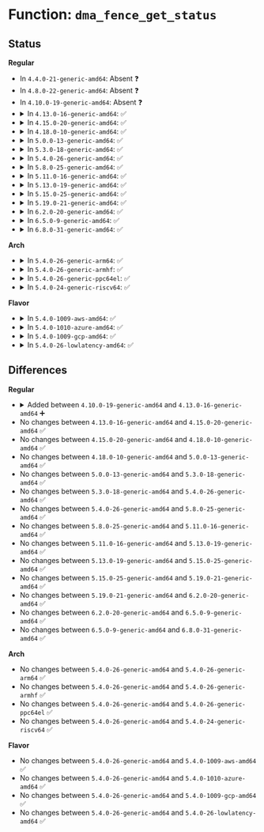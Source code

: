# Function: <code>dma_fence_get_status</code>

## Status
<b>Regular</b>
<ul>
<li>
In <code>4.4.0-21-generic-amd64</code>: Absent ❓
</li>
<li>
In <code>4.8.0-22-generic-amd64</code>: Absent ❓
</li>
<li>
In <code>4.10.0-19-generic-amd64</code>: Absent ❓
</li>
<li>
<details>
<summary>In <code>4.13.0-16-generic-amd64</code>: ✅</summary>

```c
int dma_fence_get_status(struct dma_fence * fence)
```

```json
{
  "name": "dma_fence_get_status",
  "collision_type": "Unique Global",
  "inline_type": "No",
  "funcs": [
    {
      "addr": 18446744071585394128,
      "name": "dma_fence_get_status",
      "external": true,
      "loc": "drivers/dma-buf/dma-fence.c:295",
      "file": "drivers/dma-buf/dma-fence.c",
      "inline": "seen, unknown",
      "caller_inline": [],
      "caller_func": [
        "drivers/dma-buf/sync_file.c:sync_file_ioctl_fence_info",
        "drivers/dma-buf/sync_debug.c:sync_print_sync_file"
      ]
    }
  ],
  "symbols": [
    {
      "addr": 18446744071585394128,
      "name": "dma_fence_get_status",
      "section": ".text",
      "bind": "STB_GLOBAL",
      "size": 110
    }
  ]
}
```
</details>
</li>
<li>
<details>
<summary>In <code>4.15.0-20-generic-amd64</code>: ✅</summary>

```c
int dma_fence_get_status(struct dma_fence * fence)
```

```json
{
  "name": "dma_fence_get_status",
  "collision_type": "Unique Global",
  "inline_type": "No",
  "funcs": [
    {
      "addr": 18446744071585823648,
      "name": "dma_fence_get_status",
      "external": true,
      "loc": "drivers/dma-buf/dma-fence.c:294",
      "file": "drivers/dma-buf/dma-fence.c",
      "inline": "seen, unknown",
      "caller_inline": [],
      "caller_func": [
        "drivers/dma-buf/sync_file.c:sync_file_ioctl_fence_info",
        "drivers/dma-buf/sync_debug.c:sync_print_sync_file"
      ]
    }
  ],
  "symbols": [
    {
      "addr": 18446744071585823648,
      "name": "dma_fence_get_status",
      "section": ".text",
      "bind": "STB_GLOBAL",
      "size": 113
    }
  ]
}
```
</details>
</li>
<li>
<details>
<summary>In <code>4.18.0-10-generic-amd64</code>: ✅</summary>

```c
int dma_fence_get_status(struct dma_fence * fence)
```

```json
{
  "name": "dma_fence_get_status",
  "collision_type": "Unique Global",
  "inline_type": "No",
  "funcs": [
    {
      "addr": 18446744071586069632,
      "name": "dma_fence_get_status",
      "external": true,
      "loc": "drivers/dma-buf/dma-fence.c:295",
      "file": "drivers/dma-buf/dma-fence.c",
      "inline": "seen, unknown",
      "caller_inline": [],
      "caller_func": [
        "drivers/dma-buf/sync_file.c:sync_file_ioctl_fence_info",
        "drivers/dma-buf/sync_debug.c:sync_print_sync_file"
      ]
    }
  ],
  "symbols": [
    {
      "addr": 18446744071586069632,
      "name": "dma_fence_get_status",
      "section": ".text",
      "bind": "STB_GLOBAL",
      "size": 113
    }
  ]
}
```
</details>
</li>
<li>
<details>
<summary>In <code>5.0.0-13-generic-amd64</code>: ✅</summary>

```c
int dma_fence_get_status(struct dma_fence * fence)
```

```json
{
  "name": "dma_fence_get_status",
  "collision_type": "Unique Global",
  "inline_type": "No",
  "funcs": [
    {
      "addr": 18446744071586214176,
      "name": "dma_fence_get_status",
      "external": true,
      "loc": "drivers/dma-buf/dma-fence.c:388",
      "file": "drivers/dma-buf/dma-fence.c",
      "inline": "seen, unknown",
      "caller_inline": [],
      "caller_func": [
        "drivers/dma-buf/sync_file.c:sync_file_ioctl_fence_info",
        "drivers/dma-buf/sync_debug.c:sync_print_sync_file"
      ]
    }
  ],
  "symbols": [
    {
      "addr": 18446744071586214176,
      "name": "dma_fence_get_status",
      "section": ".text",
      "bind": "STB_GLOBAL",
      "size": 113
    }
  ]
}
```
</details>
</li>
<li>
<details>
<summary>In <code>5.3.0-18-generic-amd64</code>: ✅</summary>

```c
int dma_fence_get_status(struct dma_fence * fence)
```

```json
{
  "name": "dma_fence_get_status",
  "collision_type": "Unique Global",
  "inline_type": "No",
  "funcs": [
    {
      "addr": 18446744071586456176,
      "name": "dma_fence_get_status",
      "external": true,
      "loc": "drivers/dma-buf/dma-fence.c:398",
      "file": "drivers/dma-buf/dma-fence.c",
      "inline": "seen, unknown",
      "caller_inline": [],
      "caller_func": [
        "drivers/dma-buf/sync_file.c:sync_file_ioctl_fence_info",
        "drivers/dma-buf/sync_debug.c:sync_print_sync_file"
      ]
    }
  ],
  "symbols": [
    {
      "addr": 18446744071586456176,
      "name": "dma_fence_get_status",
      "section": ".text",
      "bind": "STB_GLOBAL",
      "size": 113
    }
  ]
}
```
</details>
</li>
<li>
<details>
<summary>In <code>5.4.0-26-generic-amd64</code>: ✅</summary>

```c
int dma_fence_get_status(struct dma_fence * fence)
```

```json
{
  "name": "dma_fence_get_status",
  "collision_type": "Unique Global",
  "inline_type": "No",
  "funcs": [
    {
      "addr": 18446744071586603024,
      "name": "dma_fence_get_status",
      "external": true,
      "loc": "drivers/dma-buf/dma-fence.c:383",
      "file": "drivers/dma-buf/dma-fence.c",
      "inline": "seen, unknown",
      "caller_inline": [],
      "caller_func": [
        "drivers/dma-buf/sync_file.c:sync_file_ioctl_fence_info",
        "drivers/dma-buf/sync_file.c:sync_file_ioctl_fence_info",
        "drivers/dma-buf/sync_debug.c:sync_print_sync_file"
      ]
    }
  ],
  "symbols": [
    {
      "addr": 18446744071586603024,
      "name": "dma_fence_get_status",
      "section": ".text",
      "bind": "STB_GLOBAL",
      "size": 111
    }
  ]
}
```
</details>
</li>
<li>
<details>
<summary>In <code>5.8.0-25-generic-amd64</code>: ✅</summary>

```c
int dma_fence_get_status(struct dma_fence * fence)
```

```json
{
  "name": "dma_fence_get_status",
  "collision_type": "Unique Global",
  "inline_type": "No",
  "funcs": [
    {
      "addr": 18446744071587392832,
      "name": "dma_fence_get_status",
      "external": true,
      "loc": "drivers/dma-buf/dma-fence.c:388",
      "file": "drivers/dma-buf/dma-fence.c",
      "inline": "seen, unknown",
      "caller_inline": [],
      "caller_func": [
        "drivers/dma-buf/sync_file.c:sync_file_ioctl_fence_info",
        "drivers/dma-buf/sync_file.c:sync_fill_fence_info",
        "drivers/dma-buf/sync_debug.c:sync_print_sync_file"
      ]
    }
  ],
  "symbols": [
    {
      "addr": 18446744071587392832,
      "name": "dma_fence_get_status",
      "section": ".text",
      "bind": "STB_GLOBAL",
      "size": 111
    }
  ]
}
```
</details>
</li>
<li>
<details>
<summary>In <code>5.11.0-16-generic-amd64</code>: ✅</summary>

```c
int dma_fence_get_status(struct dma_fence * fence)
```

```json
{
  "name": "dma_fence_get_status",
  "collision_type": "Unique Global",
  "inline_type": "No",
  "funcs": [
    {
      "addr": 18446744071587461200,
      "name": "dma_fence_get_status",
      "external": true,
      "loc": "drivers/dma-buf/dma-fence.c:598",
      "file": "drivers/dma-buf/dma-fence.c",
      "inline": "seen, unknown",
      "caller_inline": [],
      "caller_func": [
        "drivers/dma-buf/sync_file.c:sync_file_ioctl_fence_info",
        "drivers/dma-buf/sync_file.c:sync_fill_fence_info",
        "drivers/dma-buf/sync_debug.c:sync_print_sync_file"
      ]
    }
  ],
  "symbols": [
    {
      "addr": 18446744071587461200,
      "name": "dma_fence_get_status",
      "section": ".text",
      "bind": "STB_GLOBAL",
      "size": 111
    }
  ]
}
```
</details>
</li>
<li>
<details>
<summary>In <code>5.13.0-19-generic-amd64</code>: ✅</summary>

```c
int dma_fence_get_status(struct dma_fence * fence)
```

```json
{
  "name": "dma_fence_get_status",
  "collision_type": "Unique Global",
  "inline_type": "No",
  "funcs": [
    {
      "addr": 18446744071587342224,
      "name": "dma_fence_get_status",
      "external": true,
      "loc": "drivers/dma-buf/dma-fence.c:679",
      "file": "drivers/dma-buf/dma-fence.c",
      "inline": "seen, unknown",
      "caller_inline": [],
      "caller_func": [
        "drivers/dma-buf/sync_file.c:sync_file_ioctl_fence_info",
        "drivers/dma-buf/sync_file.c:sync_fill_fence_info",
        "drivers/dma-buf/sync_debug.c:sync_print_sync_file"
      ]
    }
  ],
  "symbols": [
    {
      "addr": 18446744071587342224,
      "name": "dma_fence_get_status",
      "section": ".text",
      "bind": "STB_GLOBAL",
      "size": 119
    }
  ]
}
```
</details>
</li>
<li>
<details>
<summary>In <code>5.15.0-25-generic-amd64</code>: ✅</summary>

```c
int dma_fence_get_status(struct dma_fence * fence)
```

```json
{
  "name": "dma_fence_get_status",
  "collision_type": "Unique Global",
  "inline_type": "No",
  "funcs": [
    {
      "addr": 18446744071587908656,
      "name": "dma_fence_get_status",
      "external": true,
      "loc": "drivers/dma-buf/dma-fence.c:679",
      "file": "drivers/dma-buf/dma-fence.c",
      "inline": "seen, unknown",
      "caller_inline": [],
      "caller_func": [
        "drivers/dma-buf/sync_file.c:sync_file_ioctl_fence_info",
        "drivers/dma-buf/sync_file.c:sync_fill_fence_info",
        "drivers/dma-buf/sync_debug.c:sync_print_sync_file"
      ]
    }
  ],
  "symbols": [
    {
      "addr": 18446744071587908656,
      "name": "dma_fence_get_status",
      "section": ".text",
      "bind": "STB_GLOBAL",
      "size": 119
    }
  ]
}
```
</details>
</li>
<li>
<details>
<summary>In <code>5.19.0-21-generic-amd64</code>: ✅</summary>

```c
int dma_fence_get_status(struct dma_fence * fence)
```

```json
{
  "name": "dma_fence_get_status",
  "collision_type": "Unique Global",
  "inline_type": "No",
  "funcs": [
    {
      "addr": 18446744071589259360,
      "name": "dma_fence_get_status",
      "external": true,
      "loc": "drivers/dma-buf/dma-fence.c:677",
      "file": "drivers/dma-buf/dma-fence.c",
      "inline": "seen, unknown",
      "caller_inline": [],
      "caller_func": [
        "drivers/dma-buf/sync_file.c:sync_file_ioctl_fence_info",
        "drivers/dma-buf/sync_file.c:sync_fill_fence_info",
        "drivers/dma-buf/sync_debug.c:sync_print_sync_file"
      ]
    }
  ],
  "symbols": [
    {
      "addr": 18446744071589259360,
      "name": "dma_fence_get_status",
      "section": ".text",
      "bind": "STB_GLOBAL",
      "size": 127
    }
  ]
}
```
</details>
</li>
<li>
<details>
<summary>In <code>6.2.0-20-generic-amd64</code>: ✅</summary>

```c
int dma_fence_get_status(struct dma_fence * fence)
```

```json
{
  "name": "dma_fence_get_status",
  "collision_type": "Unique Global",
  "inline_type": "No",
  "funcs": [
    {
      "addr": 18446744071590821712,
      "name": "dma_fence_get_status",
      "external": true,
      "loc": "drivers/dma-buf/dma-fence.c:684",
      "file": "drivers/dma-buf/dma-fence.c",
      "inline": "seen, unknown",
      "caller_inline": [],
      "caller_func": [
        "drivers/dma-buf/sync_file.c:sync_file_ioctl_fence_info",
        "drivers/dma-buf/sync_file.c:sync_fill_fence_info",
        "drivers/dma-buf/sync_debug.c:sync_print_sync_file"
      ]
    }
  ],
  "symbols": [
    {
      "addr": 18446744071590821712,
      "name": "dma_fence_get_status",
      "section": ".text",
      "bind": "STB_GLOBAL",
      "size": 127
    }
  ]
}
```
</details>
</li>
<li>
<details>
<summary>In <code>6.5.0-9-generic-amd64</code>: ✅</summary>

```c
int dma_fence_get_status(struct dma_fence * fence)
```

```json
{
  "name": "dma_fence_get_status",
  "collision_type": "Unique Global",
  "inline_type": "No",
  "funcs": [
    {
      "addr": 18446744071591162848,
      "name": "dma_fence_get_status",
      "external": true,
      "loc": "drivers/dma-buf/dma-fence.c:685",
      "file": "drivers/dma-buf/dma-fence.c",
      "inline": "seen, unknown",
      "caller_inline": [],
      "caller_func": [
        "drivers/dma-buf/sync_file.c:sync_file_ioctl_fence_info",
        "drivers/dma-buf/sync_file.c:sync_fill_fence_info",
        "drivers/dma-buf/sync_debug.c:sync_print_sync_file"
      ]
    }
  ],
  "symbols": [
    {
      "addr": 18446744071591162848,
      "name": "dma_fence_get_status",
      "section": ".text",
      "bind": "STB_GLOBAL",
      "size": 127
    }
  ]
}
```
</details>
</li>
<li>
<details>
<summary>In <code>6.8.0-31-generic-amd64</code>: ✅</summary>

```c
int dma_fence_get_status(struct dma_fence * fence)
```

```json
{
  "name": "dma_fence_get_status",
  "collision_type": "Unique Global",
  "inline_type": "No",
  "funcs": [
    {
      "addr": 18446744071591508832,
      "name": "dma_fence_get_status",
      "external": true,
      "loc": "drivers/dma-buf/dma-fence.c:685",
      "file": "drivers/dma-buf/dma-fence.c",
      "inline": "seen, unknown",
      "caller_inline": [],
      "caller_func": [
        "drivers/dma-buf/sync_file.c:sync_file_ioctl_fence_info",
        "drivers/dma-buf/sync_file.c:sync_fill_fence_info",
        "drivers/dma-buf/sync_debug.c:sync_print_sync_file"
      ]
    }
  ],
  "symbols": [
    {
      "addr": 18446744071591508832,
      "name": "dma_fence_get_status",
      "section": ".text",
      "bind": "STB_GLOBAL",
      "size": 127
    }
  ]
}
```
</details>
</li>
</ul>
<b>Arch</b>
<ul>
<li>
<details>
<summary>In <code>5.4.0-26-generic-arm64</code>: ✅</summary>

```c
int dma_fence_get_status(struct dma_fence * fence)
```

```json
{
  "name": "dma_fence_get_status",
  "collision_type": "Unique Global",
  "inline_type": "No",
  "funcs": [
    {
      "addr": 18446603336499489888,
      "name": "dma_fence_get_status",
      "external": true,
      "loc": "drivers/dma-buf/dma-fence.c:383",
      "file": "drivers/dma-buf/dma-fence.c",
      "inline": "seen, unknown",
      "caller_inline": [],
      "caller_func": [
        "drivers/dma-buf/sync_file.c:sync_file_ioctl_fence_info",
        "drivers/dma-buf/sync_file.c:sync_file_ioctl_fence_info",
        "drivers/dma-buf/sync_debug.c:sync_print_sync_file"
      ]
    }
  ],
  "symbols": [
    {
      "addr": 18446603336499489888,
      "name": "dma_fence_get_status",
      "section": ".text",
      "bind": "STB_GLOBAL",
      "size": 240
    }
  ]
}
```
</details>
</li>
<li>
<details>
<summary>In <code>5.4.0-26-generic-armhf</code>: ✅</summary>

```c
int dma_fence_get_status(struct dma_fence * fence)
```

```json
{
  "name": "dma_fence_get_status",
  "collision_type": "Unique Global",
  "inline_type": "No",
  "funcs": [
    {
      "addr": 3231961232,
      "name": "dma_fence_get_status",
      "external": true,
      "loc": "drivers/dma-buf/dma-fence.c:383",
      "file": "drivers/dma-buf/dma-fence.c",
      "inline": "seen, unknown",
      "caller_inline": [],
      "caller_func": [
        "drivers/dma-buf/sync_file.c:sync_file_ioctl_fence_info",
        "drivers/dma-buf/sync_file.c:sync_file_ioctl_fence_info",
        "drivers/dma-buf/sync_debug.c:sync_print_sync_file"
      ]
    }
  ],
  "symbols": [
    {
      "addr": 3231961232,
      "name": "dma_fence_get_status",
      "section": ".text",
      "bind": "STB_GLOBAL",
      "size": 124
    }
  ]
}
```
</details>
</li>
<li>
<details>
<summary>In <code>5.4.0-26-generic-ppc64el</code>: ✅</summary>

```c
int dma_fence_get_status(struct dma_fence * fence)
```

```json
{
  "name": "dma_fence_get_status",
  "collision_type": "Unique Global",
  "inline_type": "No",
  "funcs": [
    {
      "addr": 13835058055292771424,
      "name": "dma_fence_get_status",
      "external": true,
      "loc": "drivers/dma-buf/dma-fence.c:383",
      "file": "drivers/dma-buf/dma-fence.c",
      "inline": "seen, unknown",
      "caller_inline": [],
      "caller_func": [
        "drivers/dma-buf/sync_file.c:sync_file_ioctl_fence_info",
        "drivers/dma-buf/sync_file.c:sync_file_ioctl_fence_info",
        "drivers/dma-buf/sync_debug.c:sync_print_sync_file"
      ]
    }
  ],
  "symbols": [
    {
      "addr": 13835058055292771424,
      "name": "dma_fence_get_status",
      "section": ".text",
      "bind": "STB_GLOBAL",
      "size": 228
    }
  ]
}
```
</details>
</li>
<li>
<details>
<summary>In <code>5.4.0-24-generic-riscv64</code>: ✅</summary>

```c
int dma_fence_get_status(struct dma_fence * fence)
```

```json
{
  "name": "dma_fence_get_status",
  "collision_type": "Unique Global",
  "inline_type": "No",
  "funcs": [
    {
      "addr": 18446743936276705092,
      "name": "dma_fence_get_status",
      "external": true,
      "loc": "drivers/dma-buf/dma-fence.c:383",
      "file": "drivers/dma-buf/dma-fence.c",
      "inline": "seen, unknown",
      "caller_inline": [],
      "caller_func": [
        "drivers/dma-buf/sync_file.c:sync_file_ioctl_fence_info",
        "drivers/dma-buf/sync_file.c:sync_file_ioctl_fence_info",
        "drivers/dma-buf/sync_debug.c:sync_print_sync_file"
      ]
    }
  ],
  "symbols": [
    {
      "addr": 18446743936276705092,
      "name": "dma_fence_get_status",
      "section": ".text",
      "bind": "STB_GLOBAL",
      "size": 112
    }
  ]
}
```
</details>
</li>
</ul>
<b>Flavor</b>
<ul>
<li>
<details>
<summary>In <code>5.4.0-1009-aws-amd64</code>: ✅</summary>

```c
int dma_fence_get_status(struct dma_fence * fence)
```

```json
{
  "name": "dma_fence_get_status",
  "collision_type": "Unique Global",
  "inline_type": "No",
  "funcs": [
    {
      "addr": 18446744071586293504,
      "name": "dma_fence_get_status",
      "external": true,
      "loc": "drivers/dma-buf/dma-fence.c:383",
      "file": "drivers/dma-buf/dma-fence.c",
      "inline": "seen, unknown",
      "caller_inline": [],
      "caller_func": [
        "drivers/dma-buf/sync_file.c:sync_file_ioctl_fence_info",
        "drivers/dma-buf/sync_file.c:sync_file_ioctl_fence_info",
        "drivers/dma-buf/sync_debug.c:sync_print_sync_file"
      ]
    }
  ],
  "symbols": [
    {
      "addr": 18446744071586293504,
      "name": "dma_fence_get_status",
      "section": ".text",
      "bind": "STB_GLOBAL",
      "size": 111
    }
  ]
}
```
</details>
</li>
<li>
<details>
<summary>In <code>5.4.0-1010-azure-amd64</code>: ✅</summary>

```c
int dma_fence_get_status(struct dma_fence * fence)
```

```json
{
  "name": "dma_fence_get_status",
  "collision_type": "Unique Global",
  "inline_type": "No",
  "funcs": [
    {
      "addr": 18446744071586134880,
      "name": "dma_fence_get_status",
      "external": true,
      "loc": "drivers/dma-buf/dma-fence.c:383",
      "file": "drivers/dma-buf/dma-fence.c",
      "inline": "seen, unknown",
      "caller_inline": [],
      "caller_func": [
        "drivers/dma-buf/sync_file.c:sync_file_ioctl_fence_info",
        "drivers/dma-buf/sync_file.c:sync_file_ioctl_fence_info",
        "drivers/dma-buf/sync_debug.c:sync_print_sync_file"
      ]
    }
  ],
  "symbols": [
    {
      "addr": 18446744071586134880,
      "name": "dma_fence_get_status",
      "section": ".text",
      "bind": "STB_GLOBAL",
      "size": 111
    }
  ]
}
```
</details>
</li>
<li>
<details>
<summary>In <code>5.4.0-1009-gcp-amd64</code>: ✅</summary>

```c
int dma_fence_get_status(struct dma_fence * fence)
```

```json
{
  "name": "dma_fence_get_status",
  "collision_type": "Unique Global",
  "inline_type": "No",
  "funcs": [
    {
      "addr": 18446744071586550992,
      "name": "dma_fence_get_status",
      "external": true,
      "loc": "drivers/dma-buf/dma-fence.c:383",
      "file": "drivers/dma-buf/dma-fence.c",
      "inline": "seen, unknown",
      "caller_inline": [],
      "caller_func": [
        "drivers/dma-buf/sync_file.c:sync_file_ioctl_fence_info",
        "drivers/dma-buf/sync_file.c:sync_file_ioctl_fence_info",
        "drivers/dma-buf/sync_debug.c:sync_print_sync_file"
      ]
    }
  ],
  "symbols": [
    {
      "addr": 18446744071586550992,
      "name": "dma_fence_get_status",
      "section": ".text",
      "bind": "STB_GLOBAL",
      "size": 111
    }
  ]
}
```
</details>
</li>
<li>
<details>
<summary>In <code>5.4.0-26-lowlatency-amd64</code>: ✅</summary>

```c
int dma_fence_get_status(struct dma_fence * fence)
```

```json
{
  "name": "dma_fence_get_status",
  "collision_type": "Unique Global",
  "inline_type": "No",
  "funcs": [
    {
      "addr": 18446744071586662864,
      "name": "dma_fence_get_status",
      "external": true,
      "loc": "drivers/dma-buf/dma-fence.c:383",
      "file": "drivers/dma-buf/dma-fence.c",
      "inline": "seen, unknown",
      "caller_inline": [],
      "caller_func": [
        "drivers/dma-buf/sync_file.c:sync_file_ioctl_fence_info",
        "drivers/dma-buf/sync_file.c:sync_file_ioctl_fence_info",
        "drivers/dma-buf/sync_debug.c:sync_print_sync_file"
      ]
    }
  ],
  "symbols": [
    {
      "addr": 18446744071586662864,
      "name": "dma_fence_get_status",
      "section": ".text",
      "bind": "STB_GLOBAL",
      "size": 111
    }
  ]
}
```
</details>
</li>
</ul>

## Differences
<b>Regular</b>
<ul>
<li>
<details>
<summary>Added between <code>4.10.0-19-generic-amd64</code> and <code>4.13.0-16-generic-amd64</code> ➕</summary>

```c
int dma_fence_get_status(struct dma_fence * fence)
```
</details>
</li>
<li>
No changes between <code>4.13.0-16-generic-amd64</code> and <code>4.15.0-20-generic-amd64</code> ✅
</li>
<li>
No changes between <code>4.15.0-20-generic-amd64</code> and <code>4.18.0-10-generic-amd64</code> ✅
</li>
<li>
No changes between <code>4.18.0-10-generic-amd64</code> and <code>5.0.0-13-generic-amd64</code> ✅
</li>
<li>
No changes between <code>5.0.0-13-generic-amd64</code> and <code>5.3.0-18-generic-amd64</code> ✅
</li>
<li>
No changes between <code>5.3.0-18-generic-amd64</code> and <code>5.4.0-26-generic-amd64</code> ✅
</li>
<li>
No changes between <code>5.4.0-26-generic-amd64</code> and <code>5.8.0-25-generic-amd64</code> ✅
</li>
<li>
No changes between <code>5.8.0-25-generic-amd64</code> and <code>5.11.0-16-generic-amd64</code> ✅
</li>
<li>
No changes between <code>5.11.0-16-generic-amd64</code> and <code>5.13.0-19-generic-amd64</code> ✅
</li>
<li>
No changes between <code>5.13.0-19-generic-amd64</code> and <code>5.15.0-25-generic-amd64</code> ✅
</li>
<li>
No changes between <code>5.15.0-25-generic-amd64</code> and <code>5.19.0-21-generic-amd64</code> ✅
</li>
<li>
No changes between <code>5.19.0-21-generic-amd64</code> and <code>6.2.0-20-generic-amd64</code> ✅
</li>
<li>
No changes between <code>6.2.0-20-generic-amd64</code> and <code>6.5.0-9-generic-amd64</code> ✅
</li>
<li>
No changes between <code>6.5.0-9-generic-amd64</code> and <code>6.8.0-31-generic-amd64</code> ✅
</li>
</ul>
<b>Arch</b>
<ul>
<li>
No changes between <code>5.4.0-26-generic-amd64</code> and <code>5.4.0-26-generic-arm64</code> ✅
</li>
<li>
No changes between <code>5.4.0-26-generic-amd64</code> and <code>5.4.0-26-generic-armhf</code> ✅
</li>
<li>
No changes between <code>5.4.0-26-generic-amd64</code> and <code>5.4.0-26-generic-ppc64el</code> ✅
</li>
<li>
No changes between <code>5.4.0-26-generic-amd64</code> and <code>5.4.0-24-generic-riscv64</code> ✅
</li>
</ul>
<b>Flavor</b>
<ul>
<li>
No changes between <code>5.4.0-26-generic-amd64</code> and <code>5.4.0-1009-aws-amd64</code> ✅
</li>
<li>
No changes between <code>5.4.0-26-generic-amd64</code> and <code>5.4.0-1010-azure-amd64</code> ✅
</li>
<li>
No changes between <code>5.4.0-26-generic-amd64</code> and <code>5.4.0-1009-gcp-amd64</code> ✅
</li>
<li>
No changes between <code>5.4.0-26-generic-amd64</code> and <code>5.4.0-26-lowlatency-amd64</code> ✅
</li>
</ul>
